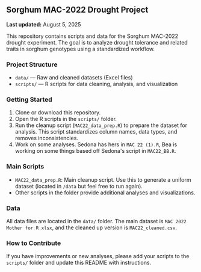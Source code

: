 ## Sorghum MAC-2022 Drought Project

**Last updated:** August 5, 2025

This repository contains scripts and data for the Sorghum MAC-2022 drought experiment. The goal is to analyze drought tolerance and related traits in sorghum genotypes using a standardized workflow.

### Project Structure

- `data/` — Raw and cleaned datasets (Excel files)
- `scripts/` — R scripts for data cleaning, analysis, and visualization

### Getting Started

1. Clone or download this repository.
2. Open the R scripts in the `scripts/` folder.
3. Run the cleanup script (`MAC22_data_prep.R`) to prepare the dataset for analysis. This script standardizes column names, data types, and removes inconsistencies.
4. Work on some analyses. Sedona has hers in `MAC 22 (1).R`, Bea is working on some things based off Sedona's script in `MAC22_BB.R`. 

### Main Scripts

- `MAC22_data_prep.R`: Main cleanup script. Use this to generate a uniform dataset (located in `/data` but feel free to run again).
- Other scripts in the folder provide additional analyses and visualizations.

### Data

All data files are located in the `data/` folder. The main dataset is `MAC 2022 Mother for R.xlsx`, and the cleaned up version is `MAC22_cleaned.csv`.

### How to Contribute

If you have improvements or new analyses, please add your scripts to the `scripts/` folder and update this README with instructions.

